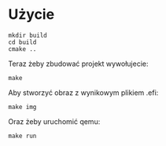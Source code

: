 # Użycie

```
mkdir build
cd build
cmake ..
```

Teraz żeby zbudować projekt wywołujecie:

`make`

Aby stworzyć obraz z wynikowym plikiem .efi:

`make img`

Oraz żeby uruchomić qemu:

`make run`